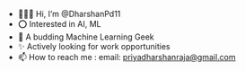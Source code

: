 - 🙋🏻‍♂️ Hi, I’m @DharshanPd11
- ⭕ Interested in AI, ML
- 🤍 A budding Machine Learning Geek
- ✨ Actively looking for work opportunities 
- 📫 How to reach me : email: priyadharshanraja@gmail.com

<!---
DharshanPd11/DharshanPd11 is a ✨ special ✨ repository because its `README.md` (this file) appears on your GitHub profile.
You can click the Preview link to take a look at your changes.
--->
